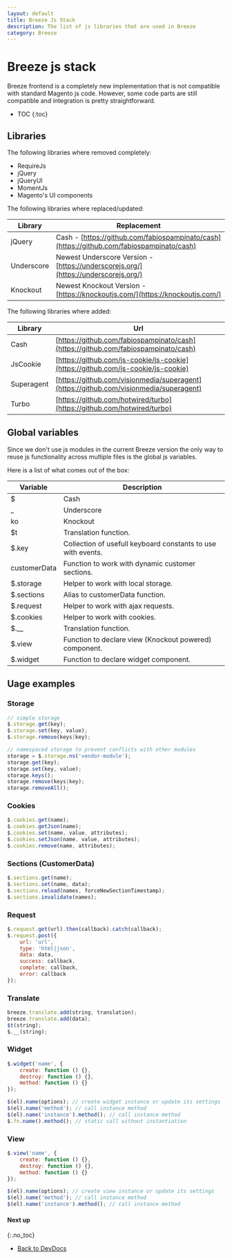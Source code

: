 ```yaml
---
layout: default
title: Breeze Js Stack
description: The list of js libraries that are used in Breeze
category: Breeze
---
```


# Breeze js stack

Breeze frontend is a completely new implementation that is not compatible with
standard Magento js code. However, some code parts are still compatible
and integration is pretty straightforward.

* TOC
{:toc}

## Libraries

The following libraries where removed completely:

 - RequireJs
 - jQuery
 - jQueryUI
 - MomentJs
 - Magento's UI components

The following libraries where replaced/updated:

Library     | Replacement
------------|------------
jQuery      | Cash - [https://github.com/fabiospampinato/cash](https://github.com/fabiospampinato/cash)
Underscore  | Newest Underscore Version - [https://underscorejs.org/](https://underscorejs.org/)
Knockout    | Newest Knockout Version - [https://knockoutjs.com/](https://knockoutjs.com/)

The following libraries where added:

Library         | Url
----------------|------------
Cash            | [https://github.com/fabiospampinato/cash](https://github.com/fabiospampinato/cash)
JsCookie        | [https://github.com/js-cookie/js-cookie](https://github.com/js-cookie/js-cookie)
Superagent      | [https://github.com/visionmedia/superagent](https://github.com/visionmedia/superagent)
Turbo           | [https://github.com/hotwired/turbo](https://github.com/hotwired/turbo)

## Global variables

Since we don't use js modules in the current Breeze version the only way to reuse
js functionality across multiple files is the global js variables.

Here is a list of what comes out of the box:

Variable        | Description
----------------|------------
$               | Cash
_               | Underscore
ko              | Knockout
$t              | Translation function.
$.key           | Collection of usefull keyboard constants to use with events.
customerData    | Function to work with dynamic customer sections.
$.storage       | Helper to work with local storage.
$.sections      | Alias to customerData function.
$.request       | Helper to work with ajax requests.
$.cookies       | Helper to work with cookies.
$.__            | Translation function.
$.view          | Function to declare view (Knockout powered) component.
$.widget        | Function to declare widget component.

## Uage examples

### Storage

```js
// simple storage
$.storage.get(key);
$.storage.set(key, value);
$.storage.remove(keys|key);

// namespaced storage to prevent conflicts with other modules
storage = $.storage.ns('vendor-module');
storage.get(key);
storage.set(key, value);
storage.keys();
storage.remove(keys|key);
storage.removeAll();
```

### Cookies

```js
$.cookies.get(name);
$.cookies.getJson(name);
$.cookies.set(name, value, attributes);
$.cookies.setJson(name, value, attributes);
$.cookies.remove(name, attributes);
```

### Sections (CustomerData)

```js
$.sections.get(name);
$.sections.set(name, data);
$.sections.reload(names, forceNewSectionTimestamp);
$.sections.invalidate(names);
```

### Request

```js
$.request.get(url).then(callback).catch(callback);
$.request.post({
    url: 'url',
    type: 'html|json',
    data: data,
    success: callback,
    complete: callback,
    error: callback
});
```

### Translate

```js
breeze.translate.add(string, translation);
breeze.translate.add(data);
$t(string);
$.__(string);
```

### Widget

```js
$.widget('name', {
    create: function () {},
    destroy: function () {},
    method: function () {}
});

$(el).name(options); // create widget instance or update its settings
$(el).name('method'); // call instance method
$(el).name('instance').method(); // call instance method
$.fn.name().method(); // static call without instantiation
```

### View

```js
$.view('name', {
    create: function () {},
    destroy: function () {},
    method: function () {}
});

$(el).name(options); // create view instance or update its settings
$(el).name('method'); // call instance method
$(el).name('instance').method(); // call instance method
```

#### Next up
{:.no_toc}

 -  [Back to DevDocs](/m2/extensions/breeze/devdocs/)
